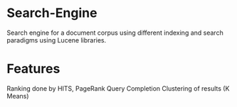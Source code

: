 # Search-Engine
Search engine for a document corpus using different indexing and search paradigms using Lucene libraries.
# Features
Ranking done by HITS, PageRank
Query Completion
Clustering of results (K Means)
